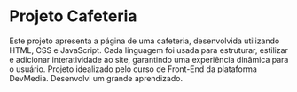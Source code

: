 # Projeto Cafeteria

Este projeto apresenta a página de uma cafeteria, desenvolvida utilizando HTML, CSS e JavaScript. Cada linguagem foi usada para estruturar, estilizar e adicionar interatividade ao site, garantindo uma experiência dinâmica para o usuário.
Projeto idealizado pelo curso de Front-End da plataforma DevMedia. Desenvolvi um grande aprendizado.
